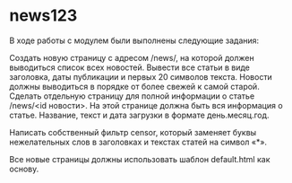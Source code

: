# news123
В ходе работы с модулем были выполнены  следующие задания:

Создать новую страницу с адресом /news/, на которой должен выводиться список всех новостей.
Вывести все статьи в виде заголовка, даты публикации и первых 20 символов текста.
Новости должны выводиться в порядке от более свежей к самой старой.
Сделать отдельную страницу для полной информации о статье /news/<id новости>.
На этой странице должна быть вся информация о статье. Название, текст и дата загрузки в формате день.месяц.год.

Написать собственный фильтр censor, который заменяет буквы нежелательных слов в заголовках и текстах статей на символ «*».

Все новые страницы должны использовать шаблон default.html как основу.
